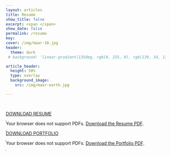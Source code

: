 ```yaml
---
layout: articles
title: Resume
show_title: false
excerpt: <span </span>
show_date: false
permalink: /resume
key: 
cover: /img/maar-18.jpg
header:
  theme: dark
 # background: 'linear-gradient(135deg, rgb(0, 255, 0), rgb(139, 34, 139, .1))'

article_header:
  height: 50%
  type: overlay
  background_image:
    src: /img/maar-earth.jpg

---
```


<br>

<a href="/img/pdf/02_Bruna-Resume.pdf" rel="resume" target="_blank">DOWNLOAD RESUME </a> <br>
<div class="pdf-embed pdf-preview" data-doc="resume">
  <object data="/img/pdf/02_Bruna-Resume.pdf#toolbar=0&zoom=100" type="application/pdf" width="100%" height="1024px" aria-label="Resume PDF">
    <p>Your browser does not support PDFs. <a href="/img/pdf/02_Bruna-Resume.pdf">Download the Resume PDF</a>.</p>
  </object>
  <div class="pdf-fallback" aria-hidden="true" style="display:none;">
    <a class="button button--outline-info button--rounded" style="font-size:.7rem;" href="/img/pdf/02_Bruna-Resume.pdf" target="_blank" rel="noopener">Open / Download Resume (PDF)</a>
  </div>
</div>

<a href="/img/pdf/03_Bruna-Portfolio.pdf" rel="portfolio" target="_blank">DOWNLOAD PORTFOLIO </a> <br>
<div class="pdf-embed pdf-preview" data-doc="portfolio">
  <object data="/img/pdf/03_Bruna-Portfolio.pdf#toolbar=0&zoom=100" type="application/pdf" width="100%" height="1200px" aria-label="Portfolio PDF">
    <p>Your browser does not support PDFs. <a href="/img/pdf/03_Bruna-Portfolio.pdf">Download the Portfolio PDF</a>.</p>
  </object>
  <div class="pdf-fallback" aria-hidden="true" style="display:none;">
    <a class="button button--outline-info button--rounded" style="font-size:.7rem;" href="/img/pdf/03_Bruna-Portfolio.pdf" target="_blank" rel="noopener">Open / Download Portfolio (PDF)</a>
  </div>
</div>

<style>
.pdf-embed object { box-shadow:0 0 0 1px #222,0 6px 24px -6px rgba(0,0,0,.55); border-radius:10px; background:#111; }
.pdf-embed + a { margin-top:2rem; display:inline-block; }
@media (max-width:860px){
  .pdf-embed object { height:900px !important; }
}
@media (max-width:640px){
  .pdf-embed object { display:none; }
  .pdf-embed .pdf-fallback { display:block !important; text-align:center; margin:.75rem 0 1.25rem; }
  a[rel="resume"], a[rel="portfolio"] { display:none !important; }
}
.pdf-fallback .button { box-shadow:0 0 0 1px #222; }
</style>
